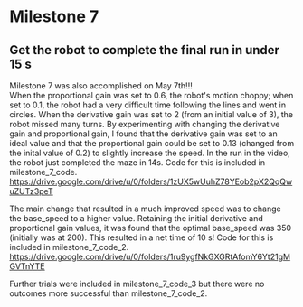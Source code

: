 # Milestone 7
## Get the robot to complete the final run in under 15 s

Milestone 7 was also accomplished on May 7th!!! <br/>
When the proportional gain was set to 0.6, the robot's motion choppy; when set to 0.1, the robot had a very difficult time following the lines and went in circles. When the derivative gain was set to 2 (from an initial value of 3), the robot missed many turns. By experimenting with changing the derivative gain and proportional gain, I found that the derivative gain was set to an ideal value and that the proportional gain could be set to 0.13 (changed from the inital value of 0.2) to slightly increase the speed. In the run in the video, the robot just completed the maze in 14s. Code for this is included in milestone_7_code. <br/>
https://drive.google.com/drive/u/0/folders/1zUX5wUuhZ78YEob2pX2QqQwuZUTz3peT <br/>

The main change that resulted in a much improved speed was to change the base_speed to a higher value. Retaining the initial derivative and proportional gain values, it was found that the optimal base_speed was 350 (initially was at 200). This resulted in a net time of 10 s! Code for this is included in milestone_7_code_2. <br/>
https://drive.google.com/drive/u/0/folders/1ru9ygfNkGXGRtAfomY6Yt21gMGVTnYTE <br/>

Further trials were included in milestone_7_code_3 but there were no outcomes more successful than milestone_7_code_2. <br/>
